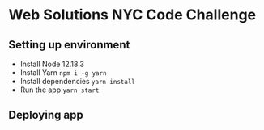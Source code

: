 # Web Solutions NYC Code Challenge

## Setting up environment

- Install Node 12.18.3
- Install Yarn `npm i -g yarn`
- Install dependencies `yarn install`
- Run the app `yarn start`

## Deploying app

